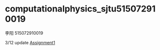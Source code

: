 # computationalphysics_sjtu515072910019
李阳 515072910019

3/12 update
[Assignment1](https://www.zybuluo.com/Lyon182/note/1070352)
